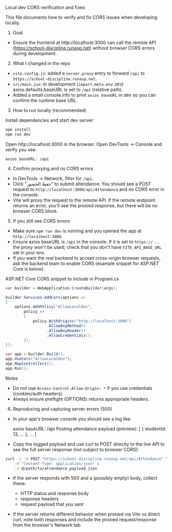 Local dev CORS verification and fixes

This file documents how to verify and fix CORS issues when developing locally.

1) Goal
- Ensure the frontend at http://localhost:3000 can call the remote API (https://school-discipline.runasp.net) without browser CORS errors during development.

2) What I changed in the repo
- `vite.config.js`: added a `server.proxy` entry to forward `/api` to `https://school-discipline.runasp.net`.
- `src/main.jsx`: in development (`import.meta.env.DEV`) axios.defaults.baseURL is set to `/api` (relative path).
- Added a small console.info to print `axios baseURL` in dev so you can confirm the runtime base URL.

3) How to run locally (recommended)

Install dependencies and start dev server:

```bash
npm install
npm run dev
```

Open http://localhost:3000 in the browser. Open DevTools → Console and verify you see:

```
axios baseURL: /api
```

4) Confirm proxying and no CORS errors
- In DevTools → Network, filter for `/api`.
- Click "حفظ الحضور" to submit attendance. You should see a POST request to `http://localhost:3000/api/Attendance` and no CORS error in the console.
- Vite will proxy the request to the remote API. If the remote endpoint returns an error, you'll see the proxied response, but there will be no browser CORS block.

5) If you still see CORS errors
- Make sure `npm run dev` is running and you opened the app at `http://localhost:3000`.
- Ensure axios baseURL is `/api` in the console. If it is set to `https://...` the proxy won't be used; check that you don't have `VITE_API_BASE_URL` set in your env.
- If you want the real backend to accept cross-origin browser requests, ask the backend team to enable CORS (example snippet for ASP.NET Core is below).

ASP.NET Core CORS snippet to include in Program.cs

```csharp
var builder = WebApplication.CreateBuilder(args);

builder.Services.AddCors(options =>
{
    options.AddPolicy("AllowLocalDev",
        policy =>
        {
            policy.WithOrigins("http://localhost:3000")
                  .AllowAnyMethod()
                  .AllowAnyHeader()
                  .AllowCredentials();
        });
});

var app = builder.Build();
app.UseCors("AllowLocalDev");
app.MapControllers();
app.Run();
```

Notes
- Do not use `Access-Control-Allow-Origin: *` if you use credentials (cookies/auth headers).
- Always ensure preflight (OPTIONS) returns appropriate headers.

6) Reproducing and capturing server errors (500)

- In your app's browser console you should see a log like:

    axios baseURL: /api
    Posting attendance payload (preview): [ { studentId: 13, ... }, ... ]

- Copy the logged payload and use curl to POST directly to the live API to see the full server response (not subject to browser CORS):

```bash
curl -i -X POST "https://school-discipline.runasp.net/api/Attendance" \
    -H "Content-Type: application/json" \
    -d @/path/to/attendance_payload.json
```

- If the server responds with 500 and a (possibly empty) body, collect these:
    - HTTP status and response body
    - response headers
    - request payload that you sent

- If the server returns different behavior when proxied via Vite vs direct curl, note both responses and include the proxied request/response from the browser's Network tab.

